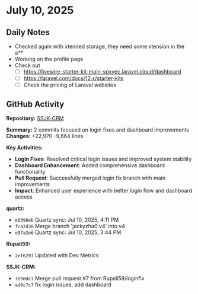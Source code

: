 ﻿# July 10, 2025

## Daily Notes

- Checked again with xtended storage, they need some xtension in the a**
- Working on the profile page
- Check out
	- [ ] https://livewire-starter-kit-main-spxvec.laravel.cloud/dashboard
	- [ ] https://laravel.com/docs/12.x/starter-kits
	- [ ] Check the pricing of Laravel websites

## GitHub Activity

**Repository:** [SSJK-CRM](https://github.com/Rupali59/SSJK-CRM)

**Summary:** 2 commits focused on login fixes and dashboard improvements
**Changes:** +22,970 -9,664 lines

**Key Activities:**
- **Login Fixes**: Resolved critical login issues and improved system stability
- **Dashboard Enhancement**: Added comprehensive dashboard functionality
- **Pull Request**: Successfully merged login fix branch with main improvements
- **Impact**: Enhanced user experience with better login flow and dashboard access


**quartz:**
- `e6390eb` Quartz sync: Jul 10, 2025, 4:11 PM
- `fca2d38` Merge branch 'jackyzha0:v4' into v4
- `e97a2e6` Quartz sync: Jul 10, 2025, 3:44 PM

**Rupali59:**
- `2ef6297` Updated with Dev Metrics

**SSJK-CRM:**
- `7e98dc7` Merge pull request #7 from Rupali59/loginfix
- `ad0c7c7` fix login issues, add dashboard
